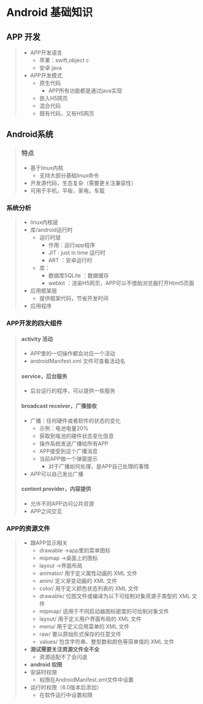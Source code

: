 # Android 基础知识

## APP 开发
>* APP开发语言
>   * 苹果：swift,object c
>   * 安卓 java
>* APP开发模式
>   * 原生代码
>      *  APP所有功能都是通过java实现
>   * 嵌入H5网页
>   * 混合代码
>   * 既有代码，又有H5网页
## Android系统
> ### 特点
>* 基于linux内核
>   * 支持大部分基础linux命令
>* 开发源代码，生态复杂（需要更关注兼容性）
>* 可用于手机，平板，家电，车载
### 系统分析
>* linux内核层
>* 库/android运行时
>   * 运行时层
>      *  作用：运行app程序
>      *  JIT :  just in time 运行时
>      *  ART ：安卓运行时
>   * 库：
>      *  数据库SQLite ：数据缓存
>      *  webkit ：渲染H5网页，APP可以不借助浏览器打开Html5页面
>* 应用框架层
>   * 提供框架代码，节省开发时间
>* 应用程序
### APP开发的四大组件
>#### activity 活动
>* APP里的一切操作都会对应一个活动
>* androidManifest.xml 文件可查看活动名
> 
>#### service，后台服务
>* 后台运行的程序，可以提供一些服务
>
>#### broadcast receiver，广播接收
>* 广播：任何硬件或者软件的状态的变化
>   * 示例：电池电量20%
>   * 获取到电池的硬件状态变化信息
>   * 操作系统发送广播给所有APP
>   * APP接受到这个广播消息
>   * 当前APP做一个弹窗提示
>      *  对于广播如何处理，是APP自己处理的事情
>* APP可以自己发出广播
>
>#### content provider，内容提供
>* 允许不同APP访问公共资源
>* APP之间交互

### APP的资源文件
>* 跟APP显示相关
>   * drawable ->app里的菜单图标
>   * mipmap ->桌面上的图标
>   * layout ->界面布局
>   * animator/ 用于定义属性动画的 XML 文件
>   * anim/ 定义渐变动画的 XML 文件
>   * color/ 用于定义颜色状态列表的 XML 文件
>   * drawable/ 位图文件或编译为以下可绘制对象资源子类型的 XML 文件
>   * mipmap/ 适用于不同启动器图标密度的可绘制对象文件
>   * layout/ 用于定义用户界面布局的 XML 文件
>   * menu/ 用于定义应用菜单的 XML 文件
>   * raw/ 要以原始形式保存的任意文件
>   * values/ 包含字符串、整型数和颜色等简单值的 XML 文件
>* **测试需要关注资源文件全不全**
>   * 资源适配不了会闪退
>* **android 权限**
>* 安装时权限
>   * 权限在AndroidManifest.xml文件中设置
>* 运行时权限（6.0版本后添加）
>   * 在软件运行中设置权限
